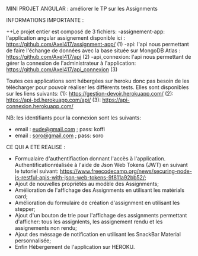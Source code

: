 MINI PROJET ANGULAR : améliorer le TP sur les Assignments

INFORMATIONS IMPORTANTE : 

++Le projet entier est composé de 3 fichiers:
  -assignement-app: l'application angular assignement disponible ici : https://github.com/Axel417/assignment-app/ (1)
  -api: l'api nous permettant de faire l'échange de données avec la base située sur MongoDB Atlas : https://github.com/Axel417/api (2)
  -api_connexion: l'api nous permettant de gérer la connexion de l'administrateur à l'application: https://github.com/Axel417/api_connexion (3)
  
  Toutes ces applications sont hébergées sur heroku donc pas besoin de les télécharger pour pouvoir réaliser les différents tests.
  Elles sont disponibles sur les liens suivants:
  (1): https://gestion-devoir.herokuapp.com/
  (2): https://api-bd.herokuapp.com/api/
  (3): https://api-connexion.herokuapp.com/
  
  
  NB: les identifiants pour la connexion sont les suivants: 
  - email : eude@gmail.com ; pass: koffi 
  - email : soro@gmail.com ; pass: soro


CE QUI A ETE REALISE :

- Formualaire d'authentifiaction donnant l'accès à l'application. Authentificationréalisée à l'aide de Json Web Tokens (JWT) en suivant le tutoriel suivant: https://www.freecodecamp.org/news/securing-node-js-restful-apis-with-json-web-tokens-9f811a92bb52/;
- Ajout de nouvelles propriétés au modèle des Assignments;
- Amélioration de l'affichage des Assignments en utilisant les matérials card;
- Amélioration du formulaire de création d'assignment en utilisant les stepper;
- Ajout d'un bouton de trie pour l'affichage des assignments permettant d'afficher: tous les assignlents, les assignement rendu et les assignements non rendu;
- Ajout des méssage de notification en utilisant les SnackBar Material personnalisée;
- Enfin Hébergement de l'application sur HEROKU.
